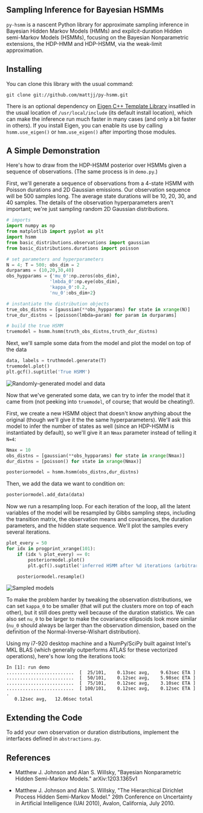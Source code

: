 ## Sampling Inference for Bayesian HSMMs ##
`py-hsmm` is a nascent Python library for approximate sampling inference in
Bayesian Hidden Markov Models (HMMs) and expilcit-duration Hidden semi-Markov
Models (HSMMs), focusing on the Bayesian Nonparametric extensions, the HDP-HMM
and HDP-HSMM, via the weak-limit approximation. 

<!--
In the Bayesian paradigm, inference refers to both what would in other contexts
be called "learning" (or "parameter fitting") as well as "inference": all the
latent variables in the model, including hidden states and transition/emission
parameters, are included in the posterior distribution. The goal of sampling
inference is to produce (approximate) samples from the posterior, and each
sample roughly represents an alternative HMM or HSMM to explain the data. Using
the Bayesian Nonparametric HDP-HMM and HDP-HSMM, the sampled models that come
out can be of different complexity: there may be good explanations using only 5
states as well as good explanations that use 15 states. The purpose of this
sampling code is to produce samples of those alternatives.
-->

<!--
(At some point in the not-too-distant future, `py-hsmm` may also support
approximate learning/fitting of HMMs and HSMMs through the Expectation
Maximization (EM) algorithm.)
-->

## Installing ##
You can clone this library with the usual command:

```
git clone git://github.com/mattjj/py-hsmm.git
```

There is an optional dependency on [Eigen C++ Template Library](http://eigen.tuxfamily.org/index.php?title=Main_Page) insatlled in the usual location of `/usr/local/include` (its default install location), which can make the inference run much faster in many cases (and only a bit faster in others). If you install Eigen, you can enable its use by calling `hsmm.use_eigen()` or `hmm.use_eigen()` after importing those modules.

## A Simple Demonstration ##
Here's how to draw from the HDP-HSMM posterior over HSMMs given a sequence of
observations. (The same process is in `demo.py`.)

First, we'll generate a sequence of observations from a 4-state HSMM with
Poisson durations and 2D Gaussian emissions. Our observation sequence will be
500 samples long. The average state durations will be 10, 20, 30, and 40
samples. The details of the observation hyperparameters aren't important; we're
just sampling random 2D Gaussian distributions.

```python
# imports
import numpy as np
from matplotlib import pyplot as plt
import hsmm
from basic_distributions.observations import gaussian
from basic_distributions.durations import poisson

# set parameters and hyperparameters
N = 4; T = 500; obs_dim = 2
durparams = (10,20,30,40)
obs_hypparams = {'mu_0':np.zeros(obs_dim),
                'lmbda_0':np.eye(obs_dim),
                'kappa_0':0.2,
                'nu_0':obs_dim+2}

# instantiate the distribution objects
true_obs_distns = [gaussian(**obs_hypparams) for state in xrange(N)]
true_dur_distns = [poisson(lmbda=param) for param in durparams]

# build the true HSMM
truemodel = hsmm.hsmm(truth_obs_distns,truth_dur_distns)
```

Next, we'll sample some data from the model and plot the model on top of the
data

```python
data, labels = truthmodel.generate(T)
truemodel.plot()
plt.gcf().suptitle('True HSMM')
```

![Randomly-generated model and data](http://www.mit.edu/~mattjj/github/py-hsmm/truth.png)

Now that we've generated some data, we can try to infer the model that it came
from (not peeking into `truemodel`, of course; that would be cheating!).

First, we create a new HSMM object that doesn't know anything about the
original (though we'll give it the the same hyperparameters). We'll ask this
model to infer the number of states as well (since an HDP-HSMM is instantiated
by default), so we'll give it an `Nmax` parameter instead of telling it `N=4`:

```python
Nmax = 10
obs_distns = [gaussian(**obs_hypparams) for state in xrange(Nmax)]
dur_distns = [poisson() for state in xrange(Nmax)]

posteriormodel = hsmm.hsmm(obs_distns,dur_distns)
```

Then, we add the data we want to condition on:

```python
posteriormodel.add_data(data)
```

Now we run a resampling loop. For each iteration of the loop, all the latent
variables of the model will be resampled by Gibbs sampling steps, including the
transition matrix, the observation means and covariances, the duration
parameters, and the hidden state sequence. We'll plot the samples every several
iterations.

```python
plot_every = 50
for idx in progprint_xrange(101):
    if (idx % plot_every) == 0:
        posteriormodel.plot()
        plt.gcf().suptitle('inferred HSMM after %d iterations (arbitrary colors)' % idx)

    posteriormodel.resample()
```

![Sampled models](http://www.mit.edu/~mattjj/github/py-hsmm/posterior_animation.gif)

To make the problem harder by tweaking the observation distributions, we can
set `kappa_0` to be smaller (that will put the clusters more on top of each
other), but it still does pretty well because of the duration statistics. We
can also set `nu_0` to be larger to make the covariance ellipsoids look more
similar (`nu_0` should always be larger than the observation dimension, based on
the definition of the Normal-Inverse-Wishart distribution).

Using my i7-920 desktop machine and a NumPy/SciPy built against Intel's MKL
BLAS (which generally outperforms ATLAS for these vectorized operations),
here's how long the iterations took:

```
In [1]: run demo
.........................  [  25/101,    0.13sec avg,    9.63sec ETA ]
.........................  [  50/101,    0.12sec avg,    5.98sec ETA ]
.........................  [  75/101,    0.12sec avg,    3.10sec ETA ]
.........................  [ 100/101,    0.12sec avg,    0.12sec ETA ]
.
   0.12sec avg,   12.06sec total
```

## Extending the Code ##
To add your own observation or duration distributions, implement the interfaces defined in `abstractions.py`.

## References ##
* Matthew J. Johnson and Alan S. Willsky, "Bayesian Nonparametric Hidden Semi-Markov Models." arXiv:1203.1365v1

* Matthew J. Johnson and Alan S. Willsky, "The Hierarchical Dirichlet Process Hidden Semi-Markov Model." 26th Conference on Uncertainty in Artificial Intelligence (UAI 2010), Avalon, California, July 2010.

